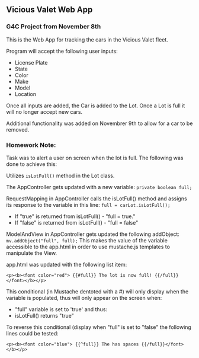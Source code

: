 ## Vicious Valet Web App

### G4C Project from November 8th

This is the Web App for tracking the cars in the Vicious Valet fleet.

Program will accept the following user inputs:
* License Plate
* State
* Color
* Make
* Model
* Location

Once all inputs are added, the Car is added to the Lot. Once a Lot is full it will no longer accept new cars.

Additional functionality was added on Novembrer 9th to allow for a car to be removed.

### Homework Note:

Task was to alert a user on screen when the lot is full. The following was done to achieve this:

Utilizes `isLotFull()` method in the Lot class.

The AppController gets updated with a new variable: `private boolean full;`

RequestMapping in AppController calls the isLotFull() method and assigns its response to the variable in this line: `full = carLot.isLotFull();` 

* If "true" is returned from isLotFull() - "full = true." 
* If "false" is returned from isLotFull() - "full = false" 

ModelAndView in AppController gets updated the following addObject: `mv.addObject("full", full);` This makes the value of the variable accessible to the app.html in order to use mustache.js templates to manipulate the View.

app.html was updated with the following list item:

`<p><b><font color="red"> {{#full}} The lot is now full! {{/full}}</font></b></p>`

This conditional (in Mustache dentoted with a #) will only display when the variable is populated, thus will only appear on the screen when:

* "full" variable is set to 'true' and thus:
* isLotFull() returns "true"

To reverse this conditional (display when "full" is set to "false" the following lines could be tested:

`<p><b><font color="blue"> {{^full}} The has spaces {{/full}}</font></b></p>`
